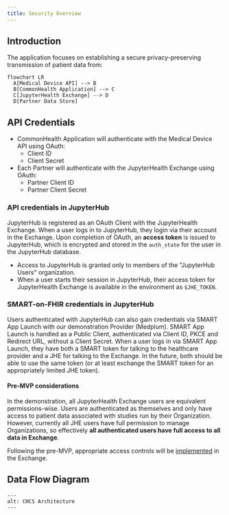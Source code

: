 ```yaml
---
title: Security Overview
---
```


## Introduction

The application focuses on establishing a secure privacy-preserving transmission of patient data from:

```mermaid
flowchart LR
  A[Medical Device API] --> B
  B[CommonHealth Application] --> C
  C[JupyterHealth Exchange] --> D
  D[Partner Data Store]
```

## API Credentials

- CommonHealth Application will authenticate with the Medical Device API using OAuth:
  - Client ID
  - Client Secret
- Each Partner will authenticate with the JupyterHealth Exchange using OAuth:
  - Partner Client ID
  - Partner Client Secret

### API credentials in JupyterHub

JupyterHub is registered as an OAuth Client with the JupyterHealth Exchange.
When a user logs in to JupyterHub, they login via their account in the Exchange.
Upon completion of OAuth, an **access token** is issued to JupyterHub,
which is encrypted and stored in the `auth_state` for the user in the JupyterHub database.

- Access to JupyterHub is granted only to members of the "JupyterHub Users" organization.
- When a user starts their session in JupyterHub,
  their access token for JupyterHealth Exchange is available
  in the environment as `$JHE_TOKEN`.

### SMART-on-FHIR credentials in JupyterHub

Users authenticated with JupyterHub can also gain credentials via SMART App Launch with our demonstration Provider (Medplum).
SMART App Launch is handled as a Public Client, authenticated via Client ID, PKCE and Redirect URL, without a Client Secret.
When a user logs in via SMART App Launch, they have both a SMART token for talking to the healthcare provider and a JHE for talking to the Exchange.
In the future, both should be able to use the same token (or at least exchange the SMART token for an appropriately limited JHE token).

#### Pre-MVP considerations

In the demonstration, all JupyterHealth Exchange users are equivalent permissions-wise.
Users are authenticated as themselves and only have access to patient data associated with studies run by their Organization.
However, currently all JHE users have full permission to manage Organizations, so effectively **all authenticated users have full access to all data in Exchange**.

Following the pre-MVP, appropriate access controls will be [implemented](https://github.com/jupyterhealth/jupyterhealth-exchange/issues/7) in the Exchange.

## Data Flow Diagram

```{image} ../assets/images/CHCS-Architecture.png
---
alt: CHCS Architecture
---
```
